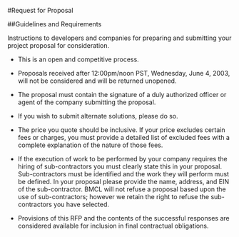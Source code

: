 #Request for Proposal

##Guidelines and Requirements

Instructions to developers and companies for preparing and submitting your project proposal for consideration.

- This is an open and competitive process.

- Proposals received after 12:00pm/noon PST, Wednesday, June 4, 2003, will not be considered and will be returned unopened.

- The proposal must contain the signature of a duly authorized officer or agent of the company submitting the proposal.

- If you wish to submit alternate solutions, please do so.

- The price you quote should be inclusive. If your price excludes certain fees or charges, you must provide a detailed list of excluded fees with a complete explanation of the nature of those fees.

- If the execution of work to be performed by your company requires the hiring of sub-contractors you must clearly state this in your proposal. Sub-contractors must be identified and the work they will perform must be defined. In your proposal please provide the name, address, and EIN of the sub-contractor. BMCL will not refuse a proposal based upon the use of sub-contractors; however we retain the right to refuse the sub-contractors you have selected.

- Provisions of this RFP and the contents of the successful responses are considered available for inclusion in final contractual obligations.